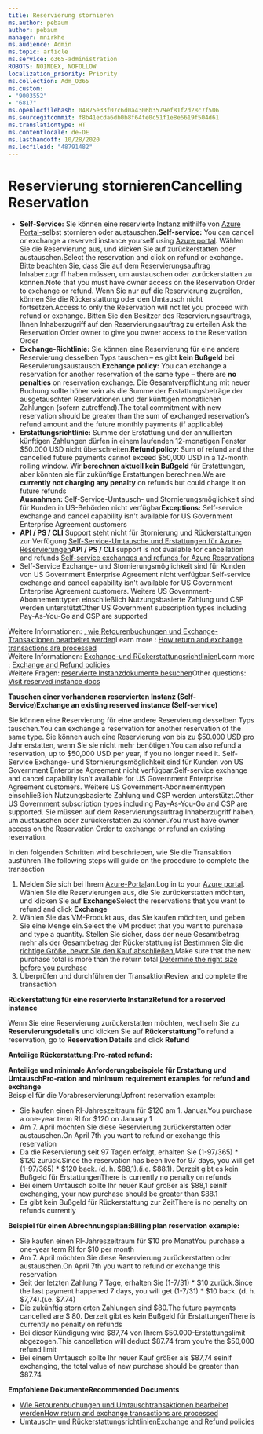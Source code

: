 ```yaml
---
title: Reservierung stornieren
ms.author: pebaum
author: pebaum
manager: mnirkhe
ms.audience: Admin
ms.topic: article
ms.service: o365-administration
ROBOTS: NOINDEX, NOFOLLOW
localization_priority: Priority
ms.collection: Adm_O365
ms.custom:
- "9003552"
- "6817"
ms.openlocfilehash: 04875e33f07c6d0a4306b3579ef81f2d28c7f506
ms.sourcegitcommit: f8b41ecda6db0b8f64fe0c51f1e8e6619f504d61
ms.translationtype: HT
ms.contentlocale: de-DE
ms.lasthandoff: 10/28/2020
ms.locfileid: "48791482"
---
```

# <a name="cancelling-reservation"></a><span data-ttu-id="28eb7-102">Reservierung stornieren</span><span class="sxs-lookup"><span data-stu-id="28eb7-102">Cancelling Reservation</span></span>

- <span data-ttu-id="28eb7-103">**Self-Service:** Sie können eine reservierte Instanz mithilfe von [Azure Portal-](https://portal.azure.com/#blade/Microsoft_Azure_Reservations/ReservationsBrowseBlade)selbst stornieren oder austauschen.</span><span class="sxs-lookup"><span data-stu-id="28eb7-103">**Self-service:** You can cancel or exchange a reserved instance yourself using [Azure portal](https://portal.azure.com/#blade/Microsoft_Azure_Reservations/ReservationsBrowseBlade).</span></span> <span data-ttu-id="28eb7-104">Wählen Sie die Reservierung aus, und klicken Sie auf zurückerstatten oder austauschen.</span><span class="sxs-lookup"><span data-stu-id="28eb7-104">Select the reservation and click on refund or exchange.</span></span> <span data-ttu-id="28eb7-105">Bitte beachten Sie, dass Sie auf dem Reservierungsauftrag Inhaberzugriff haben müssen, um austauschen oder zurückerstatten zu können.</span><span class="sxs-lookup"><span data-stu-id="28eb7-105">Note that you must have owner access on the Reservation Order to exchange or refund.</span></span> <span data-ttu-id="28eb7-106">Wenn Sie nur auf die Reservierung zugreifen, können Sie die Rückerstattung oder den Umtausch nicht fortsetzen.</span><span class="sxs-lookup"><span data-stu-id="28eb7-106">Access to only the Reservation will not let you proceed with refund or exchange.</span></span> <span data-ttu-id="28eb7-107">Bitten Sie den Besitzer des Reservierungsauftrags, Ihnen Inhaberzugriff auf den Reservierungsauftrag zu erteilen.</span><span class="sxs-lookup"><span data-stu-id="28eb7-107">Ask the Reservation Order owner to give you owner access to the Reservation Order</span></span>
- <span data-ttu-id="28eb7-108">**Exchange-Richtlinie:** Sie können eine Reservierung für eine andere Reservierung desselben Typs tauschen – es gibt **kein Bußgeld** bei Reservierungsaustausch.</span><span class="sxs-lookup"><span data-stu-id="28eb7-108">**Exchange policy:** You can exchange a reservation for another reservation of the same type – there are **no penalties** on reservation exchange.</span></span> <span data-ttu-id="28eb7-109">Die Gesamtverpflichtung mit neuer Buchung sollte höher sein als die Summe der Erstattungsbeträge der ausgetauschten Reservationen und der künftigen monatlichen Zahlungen (sofern zutreffend).</span><span class="sxs-lookup"><span data-stu-id="28eb7-109">The total commitment with new reservation should be greater than the sum of exchanged reservation’s refund amount and the future monthly payments (if applicable)</span></span>
- <span data-ttu-id="28eb7-110">**Erstattungsrichtlinie:** Summe der Erstattung und der annullierten künftigen Zahlungen dürfen in einem laufenden 12-monatigen Fenster $50.000 USD nicht überschreiten.</span><span class="sxs-lookup"><span data-stu-id="28eb7-110">**Refund policy:** Sum of refund and the cancelled future payments cannot exceed $50,000 USD in a 12-month rolling window.</span></span> <span data-ttu-id="28eb7-111">Wir **berechnen aktuell kein Bußgeld** für Erstattungen, aber könnten sie für zukünftige Erstattungen berechnen.</span><span class="sxs-lookup"><span data-stu-id="28eb7-111">We are **currently not charging any penalty** on refunds but could charge it on future refunds</span></span>  
    <span data-ttu-id="28eb7-112">**Ausnahmen:** Self-Service-Umtausch- und Stornierungsmöglichkeit sind für Kunden in US-Behörden nicht verfügbar</span><span class="sxs-lookup"><span data-stu-id="28eb7-112">**Exceptions:** Self-service exchange and cancel capability isn't available for US Government Enterprise Agreement customers</span></span>
- <span data-ttu-id="28eb7-113">**API / PS / CLI** Support steht nicht für Stornierung und Rückerstattungen zur Verfügung [Self-Service-Umtausche und Erstattungen für Azure-Reservierungen](https://docs.microsoft.com/azure/cost-management-billing/reservations/exchange-and-refund-azure-reservations?WT.mc_id=Portal-Microsoft_Azure_Support)</span><span class="sxs-lookup"><span data-stu-id="28eb7-113">**API / PS / CLI** support is not available for cancellation and refunds [Self-service exchanges and refunds for Azure Reservations](https://docs.microsoft.com/azure/cost-management-billing/reservations/exchange-and-refund-azure-reservations?WT.mc_id=Portal-Microsoft_Azure_Support)</span></span>
- <span data-ttu-id="28eb7-114">Self-Service Exchange- und Stornierungsmöglichkeit sind für Kunden von US Government Enterprise Agreement nicht verfügbar.</span><span class="sxs-lookup"><span data-stu-id="28eb7-114">Self-service exchange and cancel capability isn't available for US Government Enterprise Agreement customers.</span></span> <span data-ttu-id="28eb7-115">Weitere US Government-Abonnementtypen einschließlich Nutzungsbasierte Zahlung und CSP werden unterstützt</span><span class="sxs-lookup"><span data-stu-id="28eb7-115">Other US Government subscription types including Pay-As-You-Go and CSP are supported</span></span>

<span data-ttu-id="28eb7-116">Weitere Informationen: [, wie Retourenbuchungen und Exchange-Transaktionen bearbeitet werden](https://docs.microsoft.com/azure/billing/billing-azure-reservations-self-service-exchange-and-refund?WT.mc_id=Portal-Microsoft_Azure_Support#how-return-and-exchange-transactions-are-processed)</span><span class="sxs-lookup"><span data-stu-id="28eb7-116">Learn more : [How return and exchange transactions are processed](https://docs.microsoft.com/azure/billing/billing-azure-reservations-self-service-exchange-and-refund?WT.mc_id=Portal-Microsoft_Azure_Support#how-return-and-exchange-transactions-are-processed)</span></span>  
<span data-ttu-id="28eb7-117">Weitere Informationen: [Exchange-und Rückerstattungsrichtlinien](https://docs.microsoft.com/azure/billing/billing-azure-reservations-self-service-exchange-and-refund?WT.mc_id=Portal-Microsoft_Azure_Support#exchange-policies)</span><span class="sxs-lookup"><span data-stu-id="28eb7-117">Learn more : [Exchange and Refund policies](https://docs.microsoft.com/azure/billing/billing-azure-reservations-self-service-exchange-and-refund?WT.mc_id=Portal-Microsoft_Azure_Support#exchange-policies)</span></span>  
<span data-ttu-id="28eb7-118">Weitere Fragen: [reservierte Instanzdokumente besuchen](https://docs.microsoft.com/azure/billing/billing-save-compute-costs-reservations?WT.mc_id=Portal-Microsoft_Azure_Support)</span><span class="sxs-lookup"><span data-stu-id="28eb7-118">Other questions: [Visit reserved instance docs](https://docs.microsoft.com/azure/billing/billing-save-compute-costs-reservations?WT.mc_id=Portal-Microsoft_Azure_Support)</span></span>

<span data-ttu-id="28eb7-119">**Tauschen einer vorhandenen reservierten Instanz (Self-Service)**</span><span class="sxs-lookup"><span data-stu-id="28eb7-119">**Exchange an existing reserved instance (Self-service)**</span></span>

<span data-ttu-id="28eb7-120">Sie können eine Reservierung für eine andere Reservierung desselben Typs tauschen.</span><span class="sxs-lookup"><span data-stu-id="28eb7-120">You can exchange a reservation for another reservation of the same type.</span></span> <span data-ttu-id="28eb7-121">Sie können auch eine Reservierung von bis zu $50.000 USD pro Jahr erstatten, wenn Sie sie nicht mehr benötigen.</span><span class="sxs-lookup"><span data-stu-id="28eb7-121">You can also refund a reservation, up to $50,000 USD per year, if you no longer need it.</span></span> <span data-ttu-id="28eb7-122">Self-Service Exchange- und Stornierungsmöglichkeit sind für Kunden von US Government Enterprise Agreement nicht verfügbar.</span><span class="sxs-lookup"><span data-stu-id="28eb7-122">Self-service exchange and cancel capability isn't available for US Government Enterprise Agreement customers.</span></span> <span data-ttu-id="28eb7-123">Weitere US Government-Abonnementtypen einschließlich Nutzungsbasierte Zahlung und CSP werden unterstützt.</span><span class="sxs-lookup"><span data-stu-id="28eb7-123">Other US Government subscription types including Pay-As-You-Go and CSP are supported.</span></span> <span data-ttu-id="28eb7-124">Sie müssen auf dem Reservierungsauftrag Inhaberzugriff haben, um austauschen oder zurückerstatten zu können.</span><span class="sxs-lookup"><span data-stu-id="28eb7-124">You must have owner access on the Reservation Order to exchange or refund an existing reservation.</span></span>

<span data-ttu-id="28eb7-125">In den folgenden Schritten wird beschrieben, wie Sie die Transaktion ausführen.</span><span class="sxs-lookup"><span data-stu-id="28eb7-125">The following steps will guide on the procedure to complete the transaction</span></span>

1. <span data-ttu-id="28eb7-126">Melden Sie sich bei Ihrem [Azure-Portal](https://portal.azure.com/#blade/Microsoft_Azure_Reservations/ReservationsBrowseBlade)an.</span><span class="sxs-lookup"><span data-stu-id="28eb7-126">Log in to your [Azure portal](https://portal.azure.com/#blade/Microsoft_Azure_Reservations/ReservationsBrowseBlade).</span></span> <span data-ttu-id="28eb7-127">Wählen Sie die Reservierungen aus, die Sie zurückerstatten möchten, und klicken Sie auf **Exchange**</span><span class="sxs-lookup"><span data-stu-id="28eb7-127">Select the reservations that you want to refund and click **Exchange**</span></span>
2. <span data-ttu-id="28eb7-128">Wählen Sie das VM-Produkt aus, das Sie kaufen möchten, und geben Sie eine Menge ein.</span><span class="sxs-lookup"><span data-stu-id="28eb7-128">Select the VM product that you want to purchase and type a quantity.</span></span> <span data-ttu-id="28eb7-129">Stellen Sie sicher, dass der neue Gesamtbetrag mehr als der Gesamtbetrag der Rückerstattung ist [Bestimmen Sie die richtige Größe, bevor Sie den Kauf abschließen.](https://docs.microsoft.com/azure/virtual-machines/windows/prepay-reserved-vm-instances?WT.mc_id=Portal-Microsoft_Azure_Support#determine-the-right-vm-size-before-you-buy)</span><span class="sxs-lookup"><span data-stu-id="28eb7-129">Make sure that the new purchase total is more than the return total [Determine the right size before you purchase](https://docs.microsoft.com/azure/virtual-machines/windows/prepay-reserved-vm-instances?WT.mc_id=Portal-Microsoft_Azure_Support#determine-the-right-vm-size-before-you-buy)</span></span>
3. <span data-ttu-id="28eb7-130">Überprüfen und durchführen der Transaktion</span><span class="sxs-lookup"><span data-stu-id="28eb7-130">Review and complete the transaction</span></span>

<span data-ttu-id="28eb7-131">**Rückerstattung für eine reservierte Instanz**</span><span class="sxs-lookup"><span data-stu-id="28eb7-131">**Refund for a reserved instance**</span></span>

<span data-ttu-id="28eb7-132">Wenn Sie eine Reservierung zurückerstatten möchten, wechseln Sie zu **Reservierungsdetails** und klicken Sie auf **Rückerstattung**</span><span class="sxs-lookup"><span data-stu-id="28eb7-132">To refund a reservation, go to **Reservation Details** and click **Refund**</span></span>

<span data-ttu-id="28eb7-133">**Anteilige Rückerstattung:**</span><span class="sxs-lookup"><span data-stu-id="28eb7-133">**Pro-rated refund:**</span></span>

<span data-ttu-id="28eb7-134">**Anteilige und minimale Anforderungsbeispiele für Erstattung und Umtausch**</span><span class="sxs-lookup"><span data-stu-id="28eb7-134">**Pro-ration and minimum requirement examples for refund and exchange**</span></span>  
<span data-ttu-id="28eb7-135">Beispiel für die Vorabreservierung:</span><span class="sxs-lookup"><span data-stu-id="28eb7-135">Upfront reservation example:</span></span>

- <span data-ttu-id="28eb7-136">Sie kaufen einen RI-Jahreszeitraum für $120 am 1. Januar.</span><span class="sxs-lookup"><span data-stu-id="28eb7-136">You purchase a one-year term RI for $120 on January 1</span></span>
- <span data-ttu-id="28eb7-137">Am 7. April möchten Sie diese Reservierung zurückerstatten oder austauschen.</span><span class="sxs-lookup"><span data-stu-id="28eb7-137">On April 7th you want to refund or exchange this reservation</span></span>
- <span data-ttu-id="28eb7-138">Da die Reservierung seit 97 Tagen erfolgt, erhalten Sie (1-97/365) \* $120 zurück.</span><span class="sxs-lookup"><span data-stu-id="28eb7-138">Since the reservation has been live for 97 days, you will get (1-97/365) \* $120 back.</span></span> <span data-ttu-id="28eb7-139">(d. h. $88,1).</span><span class="sxs-lookup"><span data-stu-id="28eb7-139">(i.e. $88.1).</span></span> <span data-ttu-id="28eb7-140">Derzeit gibt es kein Bußgeld für Erstattungen</span><span class="sxs-lookup"><span data-stu-id="28eb7-140">There is currently no penalty on refunds</span></span>
- <span data-ttu-id="28eb7-141">Bei einem Umtausch sollte Ihr neuer Kauf größer als $88,1 sein</span><span class="sxs-lookup"><span data-stu-id="28eb7-141">If exchanging, your new purchase should be greater than $88.1</span></span>
- <span data-ttu-id="28eb7-142">Es gibt kein Bußgeld für Rückerstattung zur Zeit</span><span class="sxs-lookup"><span data-stu-id="28eb7-142">There is no penalty on refunds currently</span></span>

<span data-ttu-id="28eb7-143">**Beispiel für einen Abrechnungsplan:**</span><span class="sxs-lookup"><span data-stu-id="28eb7-143">**Billing plan reservation example:**</span></span>

- <span data-ttu-id="28eb7-144">Sie kaufen einen RI-Jahreszeitraum für $10 pro Monat</span><span class="sxs-lookup"><span data-stu-id="28eb7-144">You purchase a one-year term RI for $10 per month</span></span>
- <span data-ttu-id="28eb7-145">Am 7. April möchten Sie diese Reservierung zurückerstatten oder austauschen.</span><span class="sxs-lookup"><span data-stu-id="28eb7-145">On April 7th you want to refund or exchange this reservation</span></span>
- <span data-ttu-id="28eb7-146">Seit der letzten Zahlung 7 Tage, erhalten Sie (1-7/31) \* $10 zurück.</span><span class="sxs-lookup"><span data-stu-id="28eb7-146">Since the last payment happened 7 days, you will get (1-7/31) \* $10 back.</span></span> <span data-ttu-id="28eb7-147">(d. h. $7,74).</span><span class="sxs-lookup"><span data-stu-id="28eb7-147">(i.e. $7.74)</span></span>
- <span data-ttu-id="28eb7-148">Die zukünftig stornierten Zahlungen sind $80.</span><span class="sxs-lookup"><span data-stu-id="28eb7-148">The future payments cancelled are $ 80.</span></span> <span data-ttu-id="28eb7-149">Derzeit gibt es kein Bußgeld für Erstattungen</span><span class="sxs-lookup"><span data-stu-id="28eb7-149">There is currently no penalty on refunds</span></span>
- <span data-ttu-id="28eb7-150">Bei dieser Kündigung wird $87,74 von Ihrem $50.000-Erstattungslimit abgezogen.</span><span class="sxs-lookup"><span data-stu-id="28eb7-150">This cancellation will deduct $87.74 from you’re the $50,000 refund limit</span></span>
- <span data-ttu-id="28eb7-151">Bei einem Umtausch sollte Ihr neuer Kauf größer als $87,74 sein</span><span class="sxs-lookup"><span data-stu-id="28eb7-151">If exchanging, the total value of new purchase should be greater than $87.74</span></span>

<span data-ttu-id="28eb7-152">**Empfohlene Dokumente**</span><span class="sxs-lookup"><span data-stu-id="28eb7-152">**Recommended Documents**</span></span>

- [<span data-ttu-id="28eb7-153">Wie Retourenbuchungen und Umtauschtransaktionen bearbeitet werden</span><span class="sxs-lookup"><span data-stu-id="28eb7-153">How return and exchange transactions are processed</span></span>](https://docs.microsoft.com/azure/billing/billing-azure-reservations-self-service-exchange-and-refund?WT.mc_id=Portal-Microsoft_Azure_Support#how-return-and-exchange-transactions-are-processed)
- [<span data-ttu-id="28eb7-154">Umtausch- und Rückerstattungsrichtlinien</span><span class="sxs-lookup"><span data-stu-id="28eb7-154">Exchange and Refund policies</span></span>](https://docs.microsoft.com/azure/billing/billing-azure-reservations-self-service-exchange-and-refund?WT.mc_id=Portal-Microsoft_Azure_Support#exchange-policies)